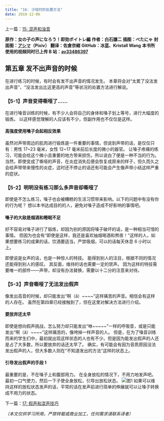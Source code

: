 ```yaml
---
title: "16: 沙哑时的处置方法"
date: 2018-12-06
---
```


上一篇：[15: 混声和浊音](15.md)

**原作：女の子の声になろう！即効ボイトレ編**
**作者：白石謙二**
**插图：べたにゃ**
**封面图：[アシマ](https://www.pixiv.net/users/2642047)（Pixiv）**
**翻译：佐倉奈緒**
**GitHub：冰蓝、Kristall Wang**
**本书所使用的视频同时已上传 B 站：[av33486397](https://www.bilibili.com/video/av33486397)**

## 第五章 发不出声音的时候

在进行练习的时候，有时会有发不出声音的情况发生。
本章将会对“太累了没法发出声音”、“没法发出比这更高的声音”等状况的处置方法进行解说。

### 【5-1】声音变得嘶哑了……

在进行嗓音训练的时候，有不少人会将自己的身体和嗓子划上等号，进行大幅度的锻炼。
以这样感觉理解的人应该有不少，但副作用也不仅仅是这样。

#### 高强度使用嗓子会起相反效果

虽然对声带周边的肌肉进行锻炼是一件重要的事情，但说到声带的话，是仅仅只有：男性 17~23 毫米，女性 12~17 毫米前后长度的微小的器官。
让嗓子疼痛的练习，可能会给这个微小且重要的地方带来损伤，所以说白了便是一种不当的行为。
当然，即使变成了嘶哑的声音，在炎症消失后便会恢复成原来的样子，但久而久之会给声带带来慢性的炎症，这时还不停止的话还有可能会产生像声带小结这样严重的症状。

### 【5-2】明明没有练习那么多声音却嘶哑了

即使是不怎么练习，嗓子也会被糟糕的生活习惯带来影响。以下的问题中有没有你的行为呢？
想以本书达成目的的人，避免对嗓子造成不好影响的事情吧。

#### 嗓子的大敌是烟酒和睡眠不足

好不容易对嗓子进行了锻炼，却因为别的原因将嗓子破坏的话，是一种相当可惜的事情。
但因为也会有“即使是这样，我还是喜欢抽烟喝酒和熬夜！”这样的人，如果想要练习的成果的话，饮酒要适当，严禁吸烟，可以的话每天休息 6 小时以上。

即使说是女声的话，也是一种惊人的特技。
能得到别人的注目，根据不同的情况还能得到别人的感叹。
其反面，维持的话也需要一定的禁声。
因为这样的特技需要唯一的部件——声带，却没有办法替换，需要以十二分的注意来对待。

### 【5-3】声音嘶哑了无法发出假声

像发出高音的时候，却只能发出“啊（ǎ）~~~~”这样痛苦的声音。相信会有这样的人存在。
虽然在第四章已经接触到了，但在这里对解决方法进行介绍。

#### 要放弃还太早

即使是想向假声挑战，怎么努力却只能发出“咻~~~~~”一样的呼吸音，或是只能发出“啊（ǎ）~~~~”这样痛苦的，像垮掉一样声音的人。
但是，在为了嗓音训练而来的学生们中，最初就出现这样状态的人也有不少。但是因为能发出假声的人还是占了大多数，所以要放弃的话还太早了。
确实，有可能会有因为音质原因没法发出假声的人，但大多数人则在“不知道发出的方法”这样的状态上。

#### 引导发出假声的手段 1

最重要的是，不在嗓子上和腹部用力。
在全身放松的情况下，不用力地发声吧。
最初一口气使力，然后一下子使全身放松，引导出放松状态。
![图1](/img/16/1.png)
如果可以维持这样的放松状态发声的话，平常的话在发声前进行简单的伸展就可以让嗓子转换成不用力的状态。

下一篇：[17: 假声和混声技巧](17.md)

_（本文仅供学习所用，严禁转载或商业加工，任何需求请联系译者）_

